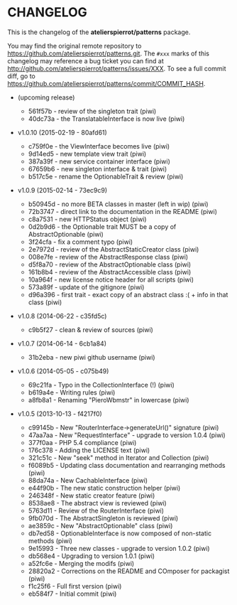 # CHANGELOG

This is the changelog of the **atelierspierrot/patterns** package.

You may find the original remote repository to <https://github.com/atelierspierrot/patterns.git>.
The `#xxx` marks of this changelog may reference a bug ticket you can find at 
<http://github.com/atelierspierrot/patterns/issues/XXX>. To see a full commit diff, 
go to <https://github.com/atelierspierrot/patterns/commit/COMMIT_HASH>.

* (upcoming release)

    * 561f57b - review of the singleton trait (piwi)
    * 40dc73a - the TranslatableInterface is now live (piwi)

* v1.0.10 (2015-02-19 - 80afd61)

    * c759f0e - the ViewInterface becomes live (piwi)
    * 9d14ed5 - new template view trait (piwi)
    * 387a39f - new service container interface (piwi)
    * 67659b6 - new singleton interface & trait (piwi)
    * b517c5e - rename the OptionableTrait & review (piwi)

* v1.0.9 (2015-02-14 - 73ec9c9)

    * b50945d - no more BETA classes in master (left in wip) (piwi)
    * 72b3747 - direct link to the documentation in the README (piwi)
    * c8a7531 - new HTTPStatus object (piwi)
    * 0d2b9d6 - the Optionable trait MUST be a copy of AbstractOptionable (piwi)
    * 3f24cfa - fix a comment typo (piwi)
    * 2e7972d - review of the AbstractStaticCreator class (piwi)
    * 008e7fe - review of the AbstractResponse class (piwi)
    * d5f8a70 - review of the AbstractOptionable class (piwi)
    * 161b8b4 - review of the AbstractAccessible class (piwi)
    * 10a964f - new license notice header for all scripts (piwi)
    * 573a89f - update of the gitignore (piwi)
    * d96a396 - first trait - exact copy of an abstract class :( + info in that class (piwi)

* v1.0.8 (2014-06-22 - c35fd5c)

    * c9b5f27 - clean & review of sources (piwi)

* v1.0.7 (2014-06-14 - 6cb1a84)

    * 31b2eba - new piwi github username (piwi)

* v1.0.6 (2014-05-05 - c075b49)

    * 69c21fa - Typo in the CollectionInterface (!) (piwi)
    * b619a4e - Writing rules (piwi)
    * a8fb8a1 - Renaming "PieroWbmstr" in lowercase (piwi)

* v1.0.5 (2013-10-13 - f4217f0)

    * c99145b - New "RouterInterface->generateUrl()" signature (piwi)
    * 47aa7aa - New "RequestInterface" - upgrade to version 1.0.4 (piwi)
    * 377f0aa - PHP 5.4 compliance (piwi)
    * 176c378 - Adding the LICENSE text (piwi)
    * 321c51c - New "seek" method in Iterator and Collection (piwi)
    * f6089b5 - Updating class documentation and rearranging methods (piwi)
    * 88da74a - New CachableInterface (piwi)
    * e44f90b - The new static construction helper (piwi)
    * 246348f - New static creator feature (piwi)
    * 8538ae8 - The abstract view is reviewed (piwi)
    * 5763d11 - Review of the RouterInterface (piwi)
    * 9fb070d - The AbstractSingleton is reviewed (piwi)
    * ae3859c - New "AbstractOptionable" class (piwi)
    * db7ed58 - OptionableInterface is now composed of non-static methods (piwi)
    * 9e15993 - Three new classes - upgrade to version 1.0.2 (piwi)
    * db568e4 - Upgrading to version 1.0.1 (piwi)
    * a52fc6e - Merging the modifs (piwi)
    * 28820a2 - Corrections on the README and COmposer for packagist (piwi)
    * f1c25f6 - Full first version (piwi)
    * eb584f7 - Initial commit (piwi)

